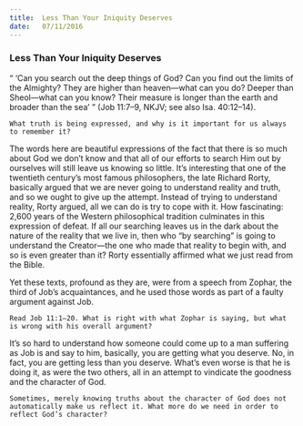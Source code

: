 ```yaml
---
title:  Less Than Your Iniquity Deserves
date:   07/11/2016
---
```


### Less Than Your Iniquity Deserves
“ ‘Can you search out the deep things of God? Can you find out the limits of the Almighty? They are higher than heaven—what can you do? Deeper than Sheol—what can you know? Their measure is longer than the earth and broader than the sea’ ” (Job 11:7–9, NKJV; see also Isa. 40:12–14).

`What truth is being expressed, and why is it important for us always to remember it?`

The words here are beautiful expressions of the fact that there is so much about God we don’t know and that all of our efforts to search Him out by ourselves will still leave us knowing so little. It’s interesting that one of the twentieth century’s most famous philosophers, the late Richard Rorty, basically argued that we are never going to understand reality and truth, and so we ought to give up the attempt. Instead of trying to understand reality, Rorty argued, all we can do is try to cope with it. How fascinating: 2,600 years of the Western philosophical tradition culminates in this expression of defeat. If all our searching leaves us in the dark about the nature of the reality that we live in, then who “by searching” is going to understand the Creator—the one who made that reality to begin with, and so is even greater than it? Rorty essentially affirmed what we just read from the Bible.

Yet these texts, profound as they are, were from a speech from Zophar, the third of Job’s acquaintances, and he used those words as part of a faulty argument against Job.

`Read Job 11:1–20. What is right with what Zophar is saying, but what is wrong with his overall argument?`

It’s so hard to understand how someone could come up to a man suffering as Job is and say to him, basically, you are getting what you deserve. No, in fact, you are getting less than you deserve. What’s even worse is that he is doing it, as were the two others, all in an attempt to vindicate the goodness and the character of God.
    
`Sometimes, merely knowing truths about the character of God does not automatically make us reflect it. What more do we need in order to reflect God’s character?`